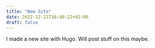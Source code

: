 ```yaml
---
title: "New Site"
date: 2022-12-21T16:40:22+02:00
draft: false
---
```


I made a new site with Hugo. Will post stuff on this maybe.

